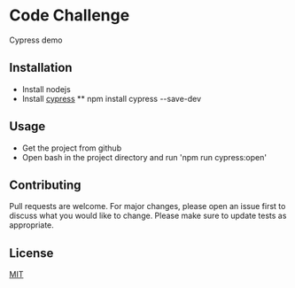 # Code Challenge 

Cypress demo

## Installation
* Install nodejs
* Install [cypress](https://docs.cypress.io/guides/getting-started/installing-cypress.html#System-requirements)
** npm install cypress --save-dev

## Usage
* Get the project from github
* Open bash in the project directory and run 'npm run cypress:open'

## Contributing
Pull requests are welcome. For major changes, please open an issue first to discuss what you would like to change.
Please make sure to update tests as appropriate.

## License
[MIT](https://choosealicense.com/licenses/mit/)